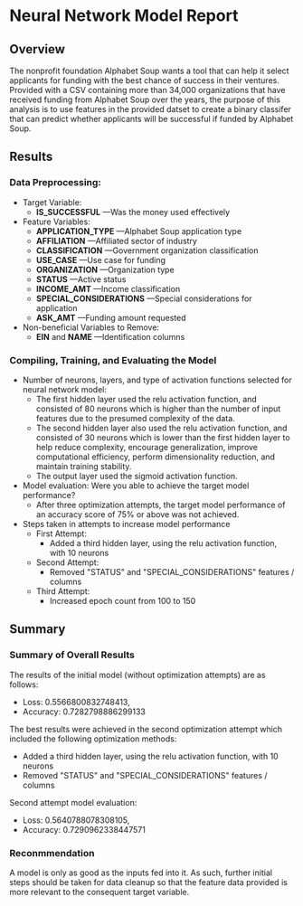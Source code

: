 # Neural Network Model Report

## Overview

The nonprofit foundation Alphabet Soup wants a tool that can help it select applicants for funding with the best chance of success in their ventures. Provided with a CSV containing more than 34,000 organizations that have received funding from Alphabet Soup over the years, the purpose of this analysis is to use features in the provided datset to create a binary classifer that can predict whether applicants will be successful if funded by Alphabet Soup.

## Results

### Data Preprocessing:

* Target Variable:
  * **IS_SUCCESSFUL** —Was the money used effectively
* Feature Variables:
  * **APPLICATION_TYPE** —Alphabet Soup application type
  * **AFFILIATION** —Affiliated sector of industry
  * **CLASSIFICATION** —Government organization classification
  * **USE_CASE** —Use case for funding
  * **ORGANIZATION** —Organization type
  * **STATUS** —Active status
  * **INCOME_AMT** —Income classification
  * **SPECIAL_CONSIDERATIONS** —Special considerations for application
  * **ASK_AMT** —Funding amount requested
* Non-beneficial Variables to Remove:
  * **EIN** and  **NAME** —Identification columns

### Compiling, Training, and Evaluating the Model

* Number of neurons, layers, and type of activation functions selected for neural network model:
  * The first hidden layer used the relu activation function, and consisted of 80 neurons which is higher than the number of input features due to the presumed complexity of the data.
  * The second hidden layer also used the relu activation function, and consisted of 30 neurons which is lower than the first hidden layer to help reduce complexity, encourage generalization, improve computational efficiency, perform dimensionality reduction, and maintain training stability.
  * The output layer used the sigmoid activation function.
* Model evaluation: Were you able to achieve the target model performance?
  * After three optimization attempts, the target model performance of an accuracy score of 75% or above was not achieved.
* Steps taken in attempts to increase model performance
  * First Attempt:
    * Added a third hidden layer, using the relu activation function, with 10 neurons
  * Second Attempt:
    * Removed "STATUS" and "SPECIAL_CONSIDERATIONS" features / columns
  * Third Attempt:
    * Increased epoch count from 100 to 150

## Summary

### Summary of Overall Results

The results of the initial model (without optimization attempts) are as follows:

* Loss: 0.5566800832748413,
* Accuracy: 0.7282798886299133

The best results were achieved in the second optimization attempt which included the following optimization methods:

* Added a third hidden layer, using the relu activation function, with 10 neurons
* Removed "STATUS" and "SPECIAL_CONSIDERATIONS" features / columns

Second attempt model evaluation:

* Loss: 0.5640788078308105,
* Accuracy: 0.7290962338447571

### Reconmmendation

A model is only as good as the inputs fed into it. As such, further initial steps should be taken for data cleanup so that the feature data provided is more relevant to the consequent target variable.
